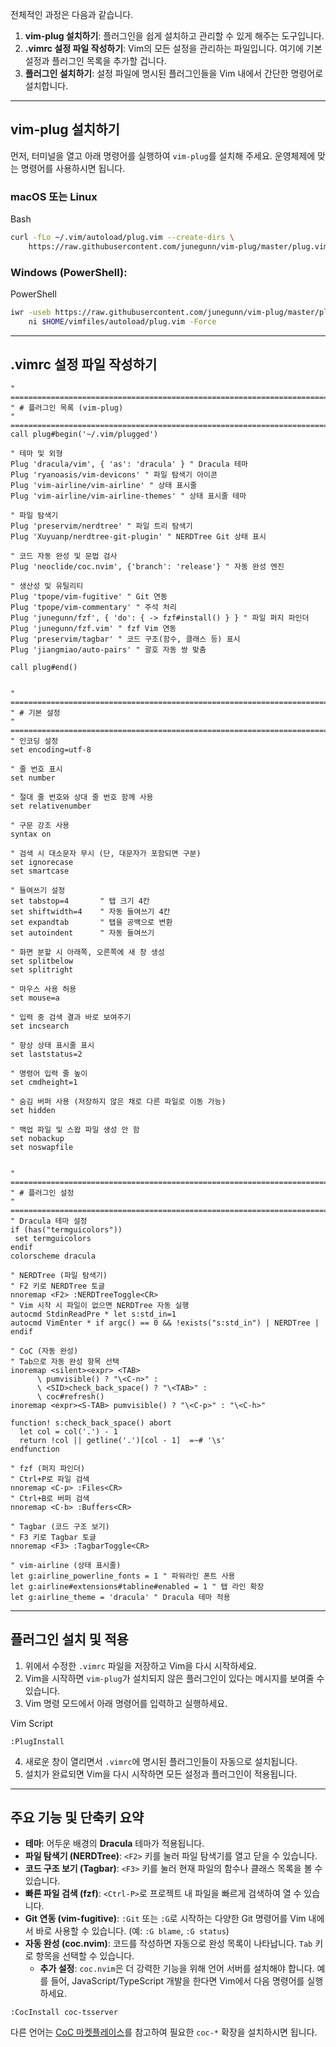 전체적인 과정은 다음과 같습니다.

1. **vim-plug 설치하기**: 플러그인을 쉽게 설치하고 관리할 수 있게 해주는 도구입니다.
2. **.vimrc 설정 파일 작성하기**: Vim의 모든 설정을 관리하는 파일입니다. 여기에 기본 설정과 플러그인 목록을 추가할 겁니다.
3. **플러그인 설치하기**: 설정 파일에 명시된 플러그인들을 Vim 내에서 간단한 명령어로 설치합니다.

---

## vim-plug 설치하기

먼저, 터미널을 열고 아래 명령어를 실행하여 `vim-plug`를 설치해 주세요. 운영체제에 맞는 명령어를 사용하시면 됩니다.

### macOS 또는 Linux

Bash

```bash
curl -fLo ~/.vim/autoload/plug.vim --create-dirs \
    https://raw.githubusercontent.com/junegunn/vim-plug/master/plug.vim
```

### Windows (PowerShell):

PowerShell

```bash
iwr -useb https://raw.githubusercontent.com/junegunn/vim-plug/master/plug.vim |`
    ni $HOME/vimfiles/autoload/plug.vim -Force
```

---

## .vimrc 설정 파일 작성하기

```plain text
" =============================================================================
" # 플러그인 목록 (vim-plug)
" =============================================================================
call plug#begin('~/.vim/plugged')

" 테마 및 외형
Plug 'dracula/vim', { 'as': 'dracula' } " Dracula 테마
Plug 'ryanoasis/vim-devicons' " 파일 탐색기 아이콘
Plug 'vim-airline/vim-airline' " 상태 표시줄
Plug 'vim-airline/vim-airline-themes' " 상태 표시줄 테마

" 파일 탐색기
Plug 'preservim/nerdtree' " 파일 트리 탐색기
Plug 'Xuyuanp/nerdtree-git-plugin' " NERDTree Git 상태 표시

" 코드 자동 완성 및 문법 검사
Plug 'neoclide/coc.nvim', {'branch': 'release'} " 자동 완성 엔진

" 생산성 및 유틸리티
Plug 'tpope/vim-fugitive' " Git 연동
Plug 'tpope/vim-commentary' " 주석 처리
Plug 'junegunn/fzf', { 'do': { -> fzf#install() } } " 파일 퍼지 파인더
Plug 'junegunn/fzf.vim' " fzf Vim 연동
Plug 'preservim/tagbar' " 코드 구조(함수, 클래스 등) 표시
Plug 'jiangmiao/auto-pairs' " 괄호 자동 쌍 맞춤

call plug#end()


" =============================================================================
" # 기본 설정
" =============================================================================
" 인코딩 설정
set encoding=utf-8

" 줄 번호 표시
set number

" 절대 줄 번호와 상대 줄 번호 함께 사용
set relativenumber

" 구문 강조 사용
syntax on

" 검색 시 대소문자 무시 (단, 대문자가 포함되면 구분)
set ignorecase
set smartcase

" 들여쓰기 설정
set tabstop=4       " 탭 크기 4칸
set shiftwidth=4    " 자동 들여쓰기 4칸
set expandtab       " 탭을 공백으로 변환
set autoindent      " 자동 들여쓰기

" 화면 분할 시 아래쪽, 오른쪽에 새 창 생성
set splitbelow
set splitright

" 마우스 사용 허용
set mouse=a

" 입력 중 검색 결과 바로 보여주기
set incsearch

" 항상 상태 표시줄 표시
set laststatus=2

" 명령어 입력 줄 높이
set cmdheight=1

" 숨김 버퍼 사용 (저장하지 않은 채로 다른 파일로 이동 가능)
set hidden

" 백업 파일 및 스왑 파일 생성 안 함
set nobackup
set noswapfile


" =============================================================================
" # 플러그인 설정
" =============================================================================
" Dracula 테마 설정
if (has("termguicolors"))
 set termguicolors
endif
colorscheme dracula

" NERDTree (파일 탐색기)
" F2 키로 NERDTree 토글
nnoremap <F2> :NERDTreeToggle<CR>
" Vim 시작 시 파일이 없으면 NERDTree 자동 실행
autocmd StdinReadPre * let s:std_in=1
autocmd VimEnter * if argc() == 0 && !exists("s:std_in") | NERDTree | endif

" CoC (자동 완성)
" Tab으로 자동 완성 항목 선택
inoremap <silent><expr> <TAB>
      \ pumvisible() ? "\<C-n>" :
      \ <SID>check_back_space() ? "\<TAB>" :
      \ coc#refresh()
inoremap <expr><S-TAB> pumvisible() ? "\<C-p>" : "\<C-h>"

function! s:check_back_space() abort
  let col = col('.') - 1
  return !col || getline('.')[col - 1]  =~# '\s'
endfunction

" fzf (퍼지 파인더)
" Ctrl+P로 파일 검색
nnoremap <C-p> :Files<CR>
" Ctrl+B로 버퍼 검색
nnoremap <C-b> :Buffers<CR>

" Tagbar (코드 구조 보기)
" F3 키로 Tagbar 토글
nnoremap <F3> :TagbarToggle<CR>

" vim-airline (상태 표시줄)
let g:airline_powerline_fonts = 1 " 파워라인 폰트 사용
let g:airline#extensions#tabline#enabled = 1 " 탭 라인 확장
let g:airline_theme = 'dracula' " Dracula 테마 적용
```

---

## 플러그인 설치 및 적용

1. 위에서 수정한 `.vimrc` 파일을 저장하고 Vim을 다시 시작하세요.
2. Vim을 시작하면 `vim-plug`가 설치되지 않은 플러그인이 있다는 메시지를 보여줄 수 있습니다.
3. Vim 명령 모드에서 아래 명령어를 입력하고 실행하세요.

Vim Script
```
:PlugInstall
```

4. 새로운 창이 열리면서 `.vimrc`에 명시된 플러그인들이 자동으로 설치됩니다.
5. 설치가 완료되면 Vim을 다시 시작하면 모든 설정과 플러그인이 적용됩니다.

---

## 주요 기능 및 단축키 요약

- **테마**: 어두운 배경의 **Dracula** 테마가 적용됩니다.
- **파일 탐색기 (NERDTree)**: `<F2>` 키를 눌러 파일 탐색기를 열고 닫을 수 있습니다.
- **코드 구조 보기 (Tagbar)**: `<F3>` 키를 눌러 현재 파일의 함수나 클래스 목록을 볼 수 있습니다.
- **빠른 파일 검색 (fzf)**: `<Ctrl-P>`로 프로젝트 내 파일을 빠르게 검색하여 열 수 있습니다.
- **Git 연동 (vim-fugitive)**: `:Git` 또는 `:G`로 시작하는 다양한 Git 명령어를 Vim 내에서 바로 사용할 수 있습니다. (예: `:G blame`, `:G status`)
- **자동 완성 (coc.nvim)**: 코드를 작성하면 자동으로 완성 목록이 나타납니다. `Tab` 키로 항목을 선택할 수 있습니다.
    - **추가 설정**: `coc.nvim`은 더 강력한 기능을 위해 언어 서버를 설치해야 합니다. 예를 들어, JavaScript/TypeScript 개발을 한다면 Vim에서 다음 명령어를 실행하세요.
	
```
:CocInstall coc-tsserver
```

다른 언어는 [CoC 마켓플레이스](https://www.google.com/search?q=https://github.com/neoclide/coc.nvim/wiki/Using-coc-extensions%23implemented-coc-extensions)를 참고하여 필요한 `coc-*` 확장을 설치하시면 됩니다.
